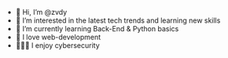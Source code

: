 - 👋 Hi, I’m @zvdy
- 👀 I’m interested in the latest tech trends and learning new skills
- 🌱 I’m currently learning Back-End & Python basics
- 👾 I love web-development
- 🕵🏻‍♂️ I enjoy cybersecurity
